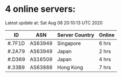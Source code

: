 # 4 online servers:

Latest update at: Sat Aug 08 20:10:13 UTC 2020

| ID | ASN | Server Country | Online |
| -- | --- | -------------- | ------ |
| #.7F1D | AS63949 | Singapore | 6 hrs |
| #.2A79 | AS63949 | Japan | 2 hrs |
| #.D369 | AS16509 | Japan | 4 hrs |
| #.33B9 | AS63888 | Hong Kong | 7 hrs |

